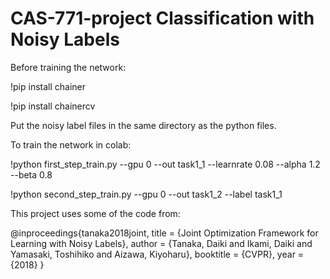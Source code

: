 # CAS-771-project Classification with Noisy Labels

Before training the network:

!pip install chainer

!pip install chainercv

Put the noisy label files in the same directory as the python files.

To train the network in colab:

!python first_step_train.py --gpu 0 --out task1_1 --learnrate 0.08 --alpha 1.2 --beta 0.8

!python second_step_train.py --gpu 0 --out task1_2 --label task1_1


This project uses some of the code from:

@inproceedings{tanaka2018joint,
    title = {Joint Optimization Framework for Learning with Noisy Labels},
    author = {Tanaka, Daiki and Ikami, Daiki and Yamasaki, Toshihiko and Aizawa, Kiyoharu},
    booktitle = {CVPR},
    year = {2018}
}
